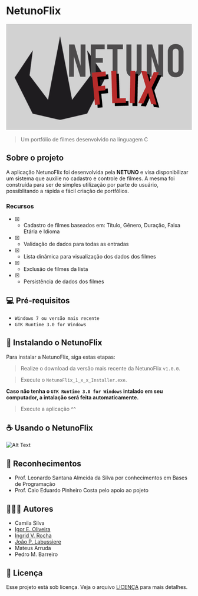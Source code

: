 # NetunoFlix

<img src="./img/banner.jpg" alt="Banner NetunoFlix">

> Um portfólio de filmes desenvolvido na linguagem C

## Sobre o projeto

A aplicação NetunoFlix foi desenvolvida pela **NETUNO** e visa disponibilizar um sistema que auxilie no cadastro e controle de filmes. A mesma foi construída para ser de simples utilização por parte do usuário, possiblitando a rápida e fácil criação de portfólios.

### Recursos

- [x] - Cadastro de filmes baseados em: Título, Gênero, Duração, Faixa Etária e Idioma
- [x] - Validação de dados para todas as entradas
- [x] - Lista dinâmica para visualização dos dados dos filmes
- [x] - Exclusão de filmes da lista
- [x] - Persistência de dados dos filmes

## 💻 Pré-requisitos

* `Windows 7 ou versão mais recente` 
* `GTK Runtime 3.0 for Windows`

## 🚀 Instalando o NetunoFlix

Para instalar a NetunoFlix, siga estas etapas:

> Realize o download da versão mais recente da NetunoFlix `v1.0.0`.

> Execute o `NetunoFlix_1_x_x_Installer.exe`.

__Caso não tenha o `GTK Runtime 3.0 for Windows` intalado em seu computador, a intalação será feita automaticamente.__

> Execute a aplicação ^^

## ☕ Usando o NetunoFlix

![Alt Text](./img/tutorial.gif)

## 🤝 Reconhecimentos

* Prof. Leonardo Santana Almeida da Silva por conhecimentos em Bases de Programação
* Prof. Caio Eduardo Pinheiro Costa pelo apoio ao pojeto

## 🙋🏾‍♂️ Autores

* Camila Silva
* [Igor E. Oliveira](https://github.com/reedbluue)
* [Ingrid V. Rocha](https://github.com/pequenaa)
* [João P. Labussiere](https://github.com/Labussieree)
* Mateus Arruda
* Pedro M. Barreiro
  
## 📝 Licença

Esse projeto está sob licença. Veja o arquivo [LICENÇA](./LICENSE) para mais detalhes.
